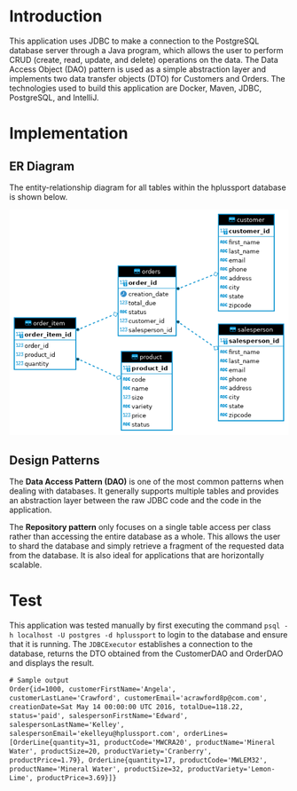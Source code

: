 # Introduction
This application uses JDBC to make a connection to the PostgreSQL database server through a Java program,
which allows the user to perform CRUD (create, read, update, and delete) operations on the data. The Data Access Object
(DAO) pattern is used as a simple abstraction layer and implements two data transfer objects (DTO) for Customers
and Orders. The technologies used to build this application are Docker, Maven, JDBC, PostgreSQL, and IntelliJ. 

# Implementation
## ER Diagram
The entity-relationship diagram for all tables within the hplussport database is shown below.

![erdiagram](./assets/ERDiagram.png)

## Design Patterns
The __Data Access Pattern (DAO)__ is one of the most common patterns when dealing with databases. It
generally supports multiple tables and provides an abstraction layer between the raw JDBC code and the code in the application.

The __Repository pattern__ only focuses on a single table access per class rather than accessing the entire database
as a whole. This allows the user to shard the database and simply retrieve a fragment of the requested data from the database. It is also
ideal for applications that are horizontally scalable.

# Test
This application was tested manually by first executing the command ```psql -h localhost -U postgres -d hplussport```
to login to the database and ensure that it is running. The ```JDBCExecutor``` establishes a connection to the 
database, returns the DTO obtained from the CustomerDAO and OrderDAO and displays the result.

```
# Sample output
Order{id=1000, customerFirstName='Angela', customerLastLane='Crawford', customerEmail='acrawford8p@com.com', creationDate=Sat May 14 00:00:00 UTC 2016, totalDue=118.22, status='paid', salespersonFirstName='Edward', salespersonLastName='Kelley', salespersonEmail='ekelleyu@hplussport.com', orderLines=[OrderLine{quantity=31, productCode='MWCRA20', productName='Mineral Water', productSize=20, productVariety='Cranberry', productPrice=1.79}, OrderLine{quantity=17, productCode='MWLEM32', productName='Mineral Water', productSize=32, productVariety='Lemon-Lime', productPrice=3.69}]}
```